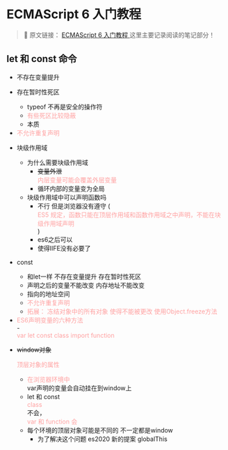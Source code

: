 # ECMAScript 6 入门教程  

> 🎨 原文链接： [ECMAScript 6 入门教程 ](https://es6.ruanyifeng.com/) 这里主要记录阅读的笔记部分！  

## let 和 const 命令

- 不存在变量提升
- 存在暂时性死区
  - typeof 不再是安全的操作符
  - <div style="color: #FFA1A1">有些死区比较隐蔽</div>
  - 本质
- <div style="color: #FFA1A1">不允许重复声明</div>
- 块级作用域
  - 为什么需要块级作用域
    - ~~变量外泄~~  <div style="color: #FFA1A1">内层变量可能会覆盖外层变量</div>
    - 循环内部的变量变为全局
  - 块级作用域中可以声明函数吗
    - 不行 但是浏览器没有遵守 (<div style="color: #FFA1A1">ES5 规定，函数只能在顶层作用域和函数作用域之中声明，不能在块级作用域声明</div>)
    - es6之后可以
    - 使得IIFE没有必要了
- const 
  - 和let一样 不存在变量提升 存在暂时性死区
  - 声明之后的变量不能改变 内存地址不能改变
  - 指向的地址空间
  - <div style="color: #FFA1A1">不允许重复声明</div>
  - <div style="color: #FFA1A1">拓展： 冻结对象中的所有对象 使得不能被更改 使用Object.freeze方法</div>

- <div style="color: #FFA1A1">ES6声明变量的六种方法</div>
  - <div style="color: #FFA1A1">var let const class import function</div>

- ~~window对象~~  <div style="color: #FFA1A1">顶层对象的属性</div>
  -  <div style="color: #FFA1A1">在浏览器环境中</div>  var声明的变量会自动挂在到window上
  - let 和 const <div style="color: #FFA1A1">class</div> 不会， <div style="color: #FFA1A1"> var  和 function 会</div>
  - 每个环境的顶层对象可能是不同的 不一定都是window
    - 为了解决这个问题 es2020 新的提案 globalThis